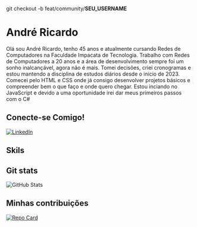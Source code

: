 git checkout -b feat/community/**SEU_USERNAME**

# André Ricardo

Olá sou André Ricardo, tenho 45 anos e atualmente cursando Redes de Computadores na Faculdade Impacata de Tecnologia. Trabalho com Redes de Computadores a 20 anos e a área de desenvolvimento sempre foi um sonho inalcançável, agora não é mais.
Tomei decisões, criei cronogramas e estou mantendo a disciplina de estudos diários desde o início de 2023.
Comecei pelo HTML e CSS onde já consigo desenvolver projetos básicos e compreender bem o que faço e onde quero chegar.
Estou inciando no JavaScript e devido a uma oportunidade irei dar meus primeiros passos com o C#

## Conecte-se Comigo!

[![LinkedIn](https://img.shields.io/badge/LinkedIn-000?style=for-the-badge&logo=linkedin&logoColor=0E76A8)](https://www.linkedin.com/in/andrecnk5/)

## Skils

## Git stats

![GitHub Stats](https://github-readme-stats.vercel.app/api?username=andrecnk5&theme=transparent&bg_color=000&border_color=30A3DC&show_icons=true&icon_color=30A3DC&title_color=E94D5F&text_color=FFF)

## Minhas contribuições

[![Repo Card](https://github-readme-stats.vercel.app/api/pin/?username=andrecnk5&repo=dio-lab-open-source&bg_color=000&border_color=30A3DC&show_icons=true&icon_color=30A3DC&title_color=E94D5F&text_color=FFF)](https://github.com/andrecnk5/dio-lab-open-source)
